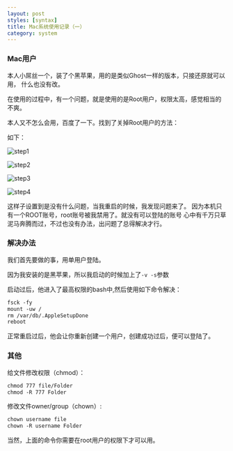 ```yaml
---
layout: post
styles: [syntax]
title: Mac系统使用记录（一）
category: system
---
```


### Mac用户

本人小屌丝一个，装了个黑苹果，用的是类似Ghost一样的版本，只接还原就可以用，
什么也没有改。

在使用的过程中，有一个问题，就是使用的是Root用户，权限太高，感觉相当的不爽。

本人又不怎么会用，百度了一下。找到了关掉Root用户的方法：

如下：



![step1](http://pinned.github.io/assets/posts/img-2014-12-04/mac_clear_root_1.png)

![step2](http://pinned.github.io/assets/posts/img-2014-12-04/mac_clear_root_2.png)

![step3](http://pinned.github.io/assets/posts/img-2014-12-04/mac_clear_root_3.png)

![step4](http://pinned.github.io/assets/posts/img-2014-12-04/mac_clear_root_4.png)


这样子设置到是没有什么问题，当我重启的时候，我发现问题来了。
因为本机只有一个ROOT账号，root账号被我禁用了。就没有可以登陆的账号
心中有千万只草泥马奔腾而过，不过也没有办法，出问题了总得解决才行。

### 解决办法

我们首先要做的事，用单用户登陆。

因为我安装的是黑苹果，所以我启动的时候加上了`-v -s`参数

启动过后，他进入了最高权限的bash中,然后使用如下命令解决：

```xml
fsck -fy 
mount -uw /
rm /var/db/.AppleSetupDone
reboot
```

正常重启过后，他会让你重新创建一个用户，创建成功过后，便可以登陆了。


### 其他

给文件修改权限（chmod）：

```xml
chmod 777 file/Folder
chmod -R 777 Folder
```

修改文件owner/group（chown）:

```xml
chown username file
chown -R username Folder
```

当然，上面的命令你需要在root用户的权限下才可以用。